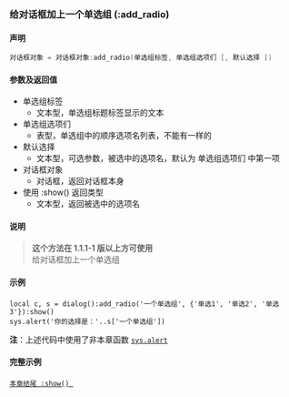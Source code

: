 ### 给对话框加上一个单选组 \(**:add\_radio**\)


#### 声明
```lua
对话框对象 = 对话框对象:add_radio(单选组标签, 单选组选项们 [, 默认选择 ])
```


#### 参数及返回值
- 单选组标签
    - 文本型，单选组标题标签显示的文本
- 单选组选项们
    - 表型，单选组中的顺序选项名列表，不能有一样的
- 默认选择
    - 文本型，可选参数，被选中的选项名，默认为 单选组选项们 中第一项
- 对话框对象
    - 对话框，返回对话框本身
- 使用 :show\(\) 返回类型
    - 文本型，返回被选中的选项名


#### 说明
> **这个方法在 1\.1\.1\-1 版以上方可使用**  
> 给对话框加上一个单选组  


#### 示例  
```
local c, s = dialog():add_radio('一个单选组', {'单选1', '单选2', '单选3'}):show()
sys.alert('你的选择是：'..s['一个单选组'])
```
**注**：上述代码中使用了非本章函数 [`sys.alert`](/Handbook/sys/sys.alert.md)  


#### 完整示例
[`本章结尾 :show() `](/Handbook/dialog/_show.md)  

